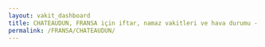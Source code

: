 ```yaml
---
layout: vakit_dashboard
title: CHATEAUDUN, FRANSA için iftar, namaz vakitleri ve hava durumu - ilçe/eyalet seç
permalink: /FRANSA/CHATEAUDUN/
---
```


<script type="text/javascript">
  var GLOBAL_COUNTRY = 'FRANSA';
  var GLOBAL_CITY = 'CHATEAUDUN';
  var GLOBAL_STATE = '';
  var lat = 72;
  var lon = 21;
</script>
